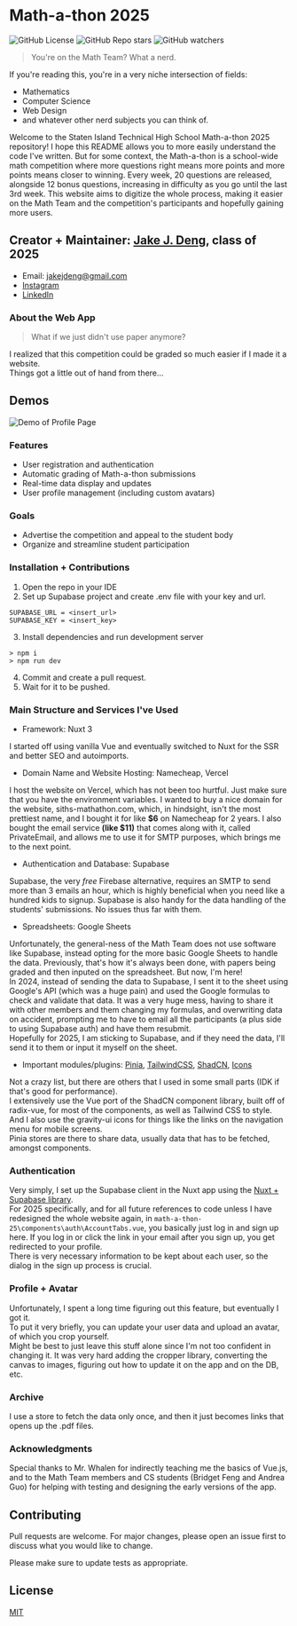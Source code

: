 # Math-a-thon 2025

![GitHub License](https://img.shields.io/github/license/jakedangit/siths-math-a-thon)
![GitHub Repo stars](https://img.shields.io/github/stars/jakedangit/siths-math-a-thon)
![GitHub watchers](https://img.shields.io/github/watchers/jakedangit/siths-math-a-thon)

> You're on the Math Team? What a nerd.

If you're reading this, you're in a very niche intersection of fields:

- Mathematics
- Computer Science
- Web Design
- and whatever other nerd subjects you can think of.

Welcome to the Staten Island Technical High School Math-a-thon 2025 repository! I hope this README allows you to more easily understand the code I've written. But for some context, the Math-a-thon is a school-wide math competition where more questions right means more points and more points means closer to winning. Every week, 20 questions are released, alongside 12 bonus questions, increasing in difficulty as you go until the last 3rd week. This website aims to digitize the whole process, making it easier on the Math Team and the competition's participants and hopefully gaining more users.


## Creator + Maintainer: [Jake J. Deng](https://github.com/JakeDangIt), class of 2025

- Email: <jakejdeng@gmail.com>
- [Instagram](https://www.instagram.com/jakedangit/)
- [LinkedIn](https://www.linkedin.com/in/jake-deng-905229322/)

### About the Web App

> What if we just didn't use paper anymore?

I realized that this competition could be graded so much easier if I made it a website. <br>
Things got a little out of hand from there...

## Demos

![Demo of Profile Page](https://cdn.discordapp.com/attachments/895126354549440512/1274866650285477971/demo_1.png?ex=66c3cf97&is=66c27e17&hm=9e3a2e1fef277684a961bae63ecacecd22a304e3f67753394ce74b22794acc18&)

### Features
- User registration and authentication
- Automatic grading of Math-a-thon submissions
- Real-time data display and updates
- User profile management (including custom avatars)

### Goals
- Advertise the competition and appeal to the student body
- Organize and streamline student participation

### Installation + Contributions

1. Open the repo in your IDE
2. Set up Supabase project and create .env file with your key and url.
```
SUPABASE_URL = <insert_url>
SUPABASE_KEY = <insert_key>
```
3. Install dependencies and run development server
```
> npm i
> npm run dev
```
4. Commit and create a pull request.
5. Wait for it to be pushed.

### Main Structure and Services I've Used

- Framework: Nuxt 3

I started off using vanilla Vue and eventually switched to Nuxt for the SSR and better SEO and autoimports.

- Domain Name and Website Hosting: Namecheap, Vercel

I host the website on Vercel, which has not been too hurtful. Just make sure that you have the environment variables.
I wanted to buy a nice domain for the website, siths-mathathon.com, which, in hindsight, isn't the most prettiest name, and I bought it for like **$6** on Namecheap for 2 years. I also bought the email service **(like $11)** that comes along with it, called PrivateEmail, and allows me to use it for SMTP purposes, which brings me to the next point. <br>

- Authentication and Database: Supabase

Supabase, the very *free* Firebase alternative, requires an SMTP to send more than 3 emails an hour, which is highly beneficial when you need like a hundred kids to signup. Supabase is also handy for the data handling of the students' submissions. No issues thus far with them.

- Spreadsheets: Google Sheets

Unfortunately, the general-ness of the Math Team does not use software like Supabase, instead opting for the more basic Google Sheets to handle the data. Previously, that's how it's always been done, with papers being graded and then inputed on the spreadsheet. But now, I'm here! <br>
In 2024, instead of sending the data to Supabase, I sent it to the sheet using Google's API (which was a huge pain) and used the Google formulas to check and validate that data.
It was a very huge mess, having to share it with other members and them changing my formulas, and overwriting data on accident, prompting me to have to email all the participants (a plus side to using Supabase auth) and have them resubmit. <br>
Hopefully for 2025, I am sticking to Supabase, and if they need the data, I'll send it to them or input it myself on the sheet.

- Important modules/plugins: [Pinia](https://pinia.vuejs.org/ssr/nuxt.html), [TailwindCSS](https://tailwindcss.com/docs/guides/nuxtjs), [ShadCN](https://www.shadcn-vue.com/), [Icons](https://nuxt.com/modules/icon)

Not a crazy list, but there are others that I used in some small parts (IDK if that's good for performance). <br>
I extensively use the Vue port of the ShadCN component library, built off of radix-vue, for most of the components, as well as Tailwind CSS to style. And I also use the gravity-ui icons for things like the links on the navigation menu for mobile screens. <br>
Pinia stores are there to share data, usually data that has to be fetched, amongst components.

### Authentication

Very simply, I set up the Supabase client in the Nuxt app using the [Nuxt + Supabase library](https://supabase.nuxtjs.org/). <br>
For 2025 specifically, and for all future references to code unless I have redesigned the whole website again, in `math-a-thon-25\components\auth\AccountTabs.vue`, you basically just log in and sign up here. If you log in or click the link in your email after you sign up, you get redirected to your profile. <br>
There is very necessary information to be kept about each user, so the dialog in the sign up process is crucial. <br>

### Profile + Avatar

Unfortunately, I spent a long time figuring out this feature, but eventually I got it. <br>
To put it very briefly, you can update your user data and upload an avatar, of which you crop yourself. <br>
Might be best to just leave this stuff alone since I'm not too confident in changing it. It was very hard adding the cropper library, converting the canvas to images, figuring out how to update it on the app and on the DB, etc.

### Archive

I use a store to fetch the data only once, and then it just becomes links that opens up the .pdf files.

### Acknowledgments
Special thanks to Mr. Whalen for indirectly teaching me the basics of Vue.js, and to the Math Team members and CS students (Bridget Feng and Andrea Guo) for helping with testing and designing the early versions of the app.

## Contributing

Pull requests are welcome. For major changes, please open an issue first
to discuss what you would like to change.

Please make sure to update tests as appropriate.
## License

[MIT](https://choosealicense.com/licenses/mit/)
